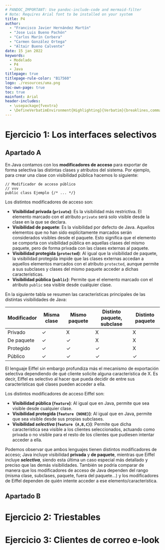 ```yaml
---
# PANDOC_IMPORTANT: Use pandoc-include-code and mermaid-filter
# Note: Requires Arial font to be installed on your system
title: P4
author:
  - "Francisco Javier Hernández Martín"
  - "Jose Luis Bueno Pachón"
  - "Carlos Marín Corbera"
  - "Carmen González Ortega"
  - "Altair Bueno Calvente"
date: 15 jan 2022
keywords:
  - Modelado
  - P4
  - Java
titlepage: true
titlepage-rule-color: "B17560"
logo: ./resources/uma.png
toc-own-page: true
toc: true
mainfont: Arial
header-includes:
  - \usepackage{fvextra}
  - \DefineVerbatimEnvironment{Highlighting}{Verbatim}{breaklines,commandchars=\\\{\}}
---
```


<!-- Document start-->

# Ejercicio 1: Los interfaces selectivos

## Apartado A

En Java contamos con los **modificadores de acceso** para exportar de forma
selectiva las distintas clases y atributos del sistema. Por ejemplo, para crear
una clase con visibilidad pública hacemos lo siguiente:

```
// Modificador de acceso público
// vvv
public class Ejemplo {/* ... */}
```

Los distintos modificadores de acceso son:

- **Visibilidad privada (`private`)**: Es la visibilidad más restrictiva. El
  elemento marcado con el atributo `private` será solo visible desde la clase en
  la que se declara.
- **Visibilidad de paquete**: Es la visibilidad por defecto de Java. Aquellos
  elementos que no han sido explícitamente marcados serán considerados visibles
  desde el paquete. Esto significa que el elemento se comporta con visibilidad
  pública en aquellas clases del mismo paquete, pero de forma privada con las
  clases externas al paquete.
- **Visibilidad protegida (`protected`)**: Al igual que la visibilidad de paquete,
  la visibilidad protegida impide que las clases externas accedan a aquellos
  elementos marcados con el atributo `protected`, aunque permite a sus subclases
  y clases del mismo paquete acceder a dichas características.
- **Visibilidad pública (`public`)**: Permite que el elemento marcado con el
  atributo `public` sea visible desde cualquier clase.

En la siguiente tabla se resumen las características principales de las
distintas visibilidades de Java:

| Modificador | Misma clase | Mismo paquete | Distinto paquete, subclase | Distinto paquete |
| ----------- | ----------- | ------------- | -------------------------- | ---------------- |
| Privado     | ✓           | X             | X                          | X                |
| De paquete  | ✓           | ✓             | X                          | X                |
| Protegido   | ✓           | ✓             | ✓                          | X                |
| Público     | ✓           | ✓             | ✓                          | ✓                |

El lenguaje Eiffel sin embargo profundiza más el mecanismo de exportación
selectiva dependiendo de qué cliente solicite alguna característica de X. Es
decir, Eiffel es selectivo al hacer que pueda decidir de entre sus
características qué clases pueden acceder a ella.

Los distintos modificadores de acceso Eiffel son:

- **Visibilidad pública (`feature`)**: Al igual que en Java, permite que sea 
  visible desde cualquier clase.
- **Visibilidad protegida (`feature {NONE}`)**: Al igual que en Java, permite 
  que sea visible desde sus propias subclases.
- **Visibilidad _selectiva_ (`feature {A,B,C}`)**: Permite que dicha característica
  sea visible a los clientes seleccionados, actuando como privada o no visible
  para el resto de los clientes que pudiesen intentar acceder a ella.

Podemos observar que ambos lenguajes tienen distintos modificadores de acceso;
Java incluye visibilidad **privada** y **de paquete**, mientras que Eiffel
incluye **_selectiva_**, siendo esta última un caso especial más detallado y
preciso que las demás visibilidades. También se podría comparar de manera que
los modificadores de acceso de Java dependen del rango (misma clase, subclases,
paquete, fuera del paquete...) y los modificadores de Eiffel dependen de quién
intente acceder a ese elemento/característica.

## Apartado B



# Ejercicio 2: Triestables

# Ejercicio 3: Clientes de correo e-look
